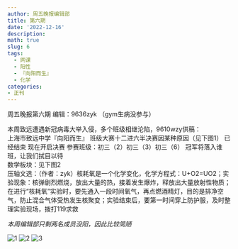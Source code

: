 ```yaml
---
author: 周五晚报编辑部
title: 第六期
date: '2022-12-16'
description: 
math: true
slug: 6
tags:
  - 网课
  - 阳性
  - 『向阳而生』
  - 化学
categories:
- 正刊
---
```

周五晚报第六期 编辑：9636zyk
（gym生病没参与）

本周致远遭遇新冠病毒大举入侵，多个班级相继沦陷，9610wzy供稿：
​<br>
上海市致远中学『向阳而生』
班级大赛十二进六半决赛因某种原因（见下图1）
已经结束
现在开启决赛
参赛班级：初三（2）初三（3）初三（6）
冠军将落入谁班，让我们拭目以待
​<br>
​数学板块：见下图2
​​<br>
​压轴文选：（作者：zyk）
​核耗氧是一个化学变化，化学方程式：U+O2=UO2；实验现象：核弹剧烈燃烧，放出大量的热，接着发生爆炸，释放出大量放射性物质；在进行“核耗氧”实验时，要先通入一段时间氧气，再点燃酒精灯，目的是排净空气，防止混合气体受热发生核聚变；实验结束后，要第一时间穿上防护服，及时整理实验现场，拨打119求救

*本周编辑部只剩两名成员没阳，因此比较简陋*

![1](https://onedrive.hehysh.eu.org/api/raw/?path=/%E5%9B%BE%E5%BA%8A/zhoubao/img/20221221_084205223_iOS.jpg)
![2](https://onedrive.hehysh.eu.org/api/raw/?path=/%E5%9B%BE%E5%BA%8A/zhoubao/img/20221221_084206417_iOS.jpg)
![3](https://onedrive.hehysh.eu.org/api/raw/?path=/%E5%9B%BE%E5%BA%8A/zhoubao/img/20221221_084209504_iOS.jpg)